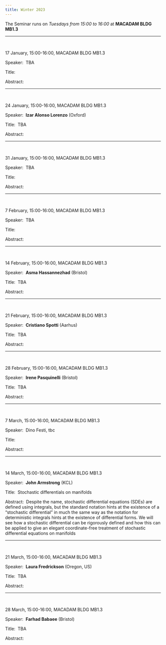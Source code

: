 ```yaml
---
title: Winter 2023
---
```



The Seminar runs on *Tuesdays from 15:00 to 16:00* at **MACADAM BLDG MB1.3**



----------------------------------------------------------------
<br />

17 January, 15:00-16:00, MACADAM BLDG MB1.3

Speaker:&nbsp; TBA

Title:&nbsp;

Abstract:&nbsp;

---------------------------------------------------------
<br />

24 January, 15:00-16:00, MACADAM BLDG MB1.3

Speaker:&nbsp; **Izar Alonso Lorenzo** (Oxford)

Title:&nbsp; TBA

Abstract:&nbsp;

-----------------------------------------------------------
<br />

31 January, 15:00-16:00, MACADAM BLDG MB1.3

Speaker:&nbsp; TBA

Title:&nbsp;

Abstract:&nbsp;

-----------------------------------------------------------
<br />

7 February, 15:00-16:00, MACADAM BLDG MB1.3

Speaker:&nbsp; TBA

Title:&nbsp;

Abstract:&nbsp;

-----------------------------------------------------------
<br />

14 February, 15:00-16:00, MACADAM BLDG MB1.3

Speaker:&nbsp; **Asma Hassannezhad** (Bristol)

Title:&nbsp; TBA

Abstract:&nbsp;


-----------------------------------------------------------
<br />

21 February, 15:00-16:00, MACADAM BLDG MB1.3

Speaker:&nbsp; **Cristiano Spotti** (Aarhus)

Title:&nbsp; TBA

Abstract:&nbsp;

-----------------------------------------------------------
<br />

28 February, 15:00-16:00, MACADAM BLDG MB1.3

Speaker:&nbsp; **Irene Pasquinelli** (Bristol)

Title:&nbsp; TBA

Abstract:&nbsp;

-----------------------------------------------------------
<br />

7 March, 15:00-16:00, MACADAM BLDG MB1.3

Speaker:&nbsp; Dino Festi, tbc

Title:&nbsp;

Abstract:&nbsp;

-----------------------------------------------------------
<br />

14 March, 15:00-16:00, MACADAM BLDG MB1.3

Speaker:&nbsp; **John Armstrong** (KCL)

Title:&nbsp; Stochastic differentials on manifolds

Abstract:&nbsp; Despite the name, stochastic differential equations (SDEs) are defined using integrals, but the standard notation hints at the existence of a “stochastic differential” in much the same way as the notation for deterministic integrals hints at the existence of differential forms. We will see how a stochastic differential can be rigorously defined and how this can be applied to give an elegant coordinate-free treatment of stochastic differential equations on manifolds

-----------------------------------------------------------
<br />

21 March, 15:00-16:00, MACADAM BLDG MB1.3

Speaker:&nbsp; **Laura Fredrickson** (Oregon, US)

Title:&nbsp; TBA

Abstract:&nbsp;


-----------------------------------------------------------
<br />


28 March, 15:00-16:00, MACADAM BLDG MB1.3

Speaker:&nbsp; **Farhad Babaee** (Bristol)

Title:&nbsp; TBA

Abstract:&nbsp;
